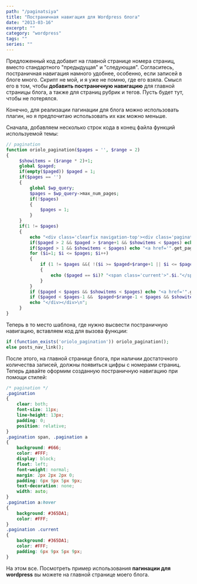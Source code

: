 ```yaml
---
path: "/paginatsiya"
title: "Постраничная навигация для Wordpress блога"
date: "2013-03-16"
excerpt: ""
category: "wordpress"
tags: ""
series: ""
---
```


Предложенный код добавит на главной странице номера страниц, вместо стандартного "предыдущая" и "следующая". Согласитесь, постраничная навигация намного удобнее, особенно, если записей в блоге много. Скрипт не мой, и я уже не помню, где его взяла. Смысл его в том, чтобы **добавить постраничную навигацию** для главной страницы блога, а также для страниц рубрик и тегов. Пусть будет тут, чтобы не потерялся.

Конечно, для реализации пагинации для блога можно использовать плагин, но я предпочитаю использовать их как можно меньше.

Сначала, добавляем несколько строк кода в конец файла функций используемой темы:

```php
// pagination
function oriolo_pagination($pages = '', $range = 2)
{
     $showitems = ($range * 2)+1;
     global $paged;
     if(empty($paged)) $paged = 1;
     if($pages == '')
     {
         global $wp_query;
         $pages = $wp_query->max_num_pages;
         if(!$pages)
         {
             $pages = 1;
         }
     }
     if(1 != $pages)
     { 
         echo "<div class='clearfix navigation-top'><div class='pagination'><span> ". __('Pages:', 'existentia') ." </span>";
         if($paged > 2 && $paged > $range+1 && $showitems < $pages) echo "<a href='".get_pagenum_link(1)."'>«</a>";
         if($paged > 1 && $showitems < $pages) echo "<a href='".get_pagenum_link($paged - 1)."'>‹</a>";
         for ($i=1; $i <= $pages; $i++)
         {
             if (1 != $pages &&( !($i >= $paged+$range+1 || $i <= $paged-$range-1) || $pages <= $showitems ))
             {
                 echo ($paged == $i)? "<span class='current'>".$i."</span>":"<a href='".get_pagenum_link($i)."' class='inactive' >".$i."</a>";
             }
         }
         if ($paged < $pages && $showitems < $pages) echo "<a href='".get_pagenum_link($paged + 1)."'>›</a>";
         if ($paged < $pages-1 &&  $paged+$range-1 < $pages && $showitems < $pages) echo "<a href='".get_pagenum_link($pages)."'>»</a>";
         echo "</div></div>\n";
     }
}
```

Теперь в то место шаблона, где нужно высвести постраничную навигацию, вставляем код для вызова функции:

```php
if (function_exists('oriolo_pagination')) oriolo_pagination(); 
else posts_nav_link();
```

После этого, на главной странице блога, при наличии достаточного количества записей, должны появиться цифры с номерами страниц. Теперь давайте оформим созданную постраничную навигацию при помощи стилей:

```css
/* pagination */
.pagination
{
	clear: both;
	font-size: 11px;
	line-height: 13px;
	padding: 0;
	position: relative;
}
.pagination span, .pagination a
{
	background: #666;
	color: #FFF;
	display: block;
	float: left;
	font-weight: normal;
	margin: 2px 2px 2px 0;
	padding: 6px 9px 5px 9px;
	text-decoration: none;
	width: auto;
}
.pagination a:hover
{
	background: #365DA1;
	color: #FFF;
}
.pagination .current
{
	background: #365DA1;
	color: #FFF;
	padding: 6px 9px 5px 9px;
}
```

На этом все. Посмотреть пример использования **пагинации для wordpress** вы можете на главной странице моего блога.
